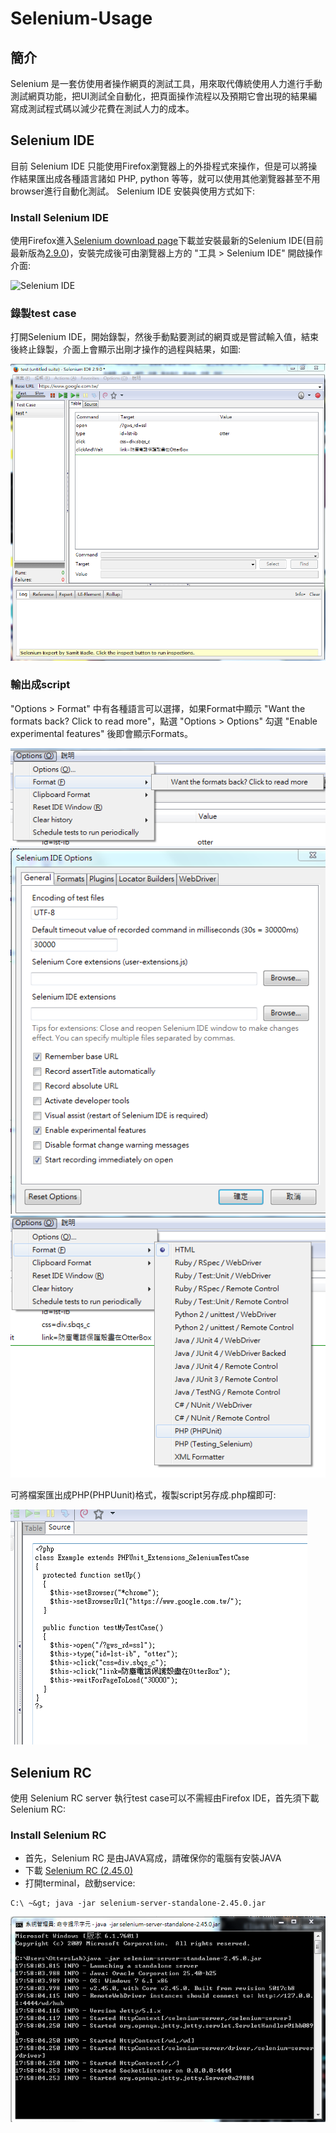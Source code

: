 # Selenium-Usage

## 簡介
Selenium 是一套仿使用者操作網頁的測試工具，用來取代傳統使用人力進行手動測試網頁功能，把UI測試全自動化，把頁面操作流程以及預期它會出現的結果編寫成測試程式碼以減少花費在測試人力的成本。

## Selenium IDE
目前 Selenium IDE 只能使用Firefox瀏覽器上的外掛程式來操作，但是可以將操作結果匯出成各種語言諸如 PHP, python 等等，就可以使用其他瀏覽器甚至不用browser進行自動化測試。 Selenium IDE 安裝與使用方式如下:

### Install Selenium IDE
使用Firefox進入[Selenium download page](http://www.seleniumhq.org/download/)下載並安裝最新的Selenium IDE(目前最新版為[2.9.0](http://release.seleniumhq.org/selenium-ide/2.9.0/selenium-ide-2.9.0.xpi))，安裝完成後可由瀏覽器上方的 "工具 &gt; Selenium IDE" 開啟操作介面:

![Selenium IDE](http://www.jaceju.net/resources/selenium/selenium_ide.png)

### 錄製test case
打開Selenium IDE，開始錄製，然後手動點要測試的網頁或是嘗試輸入值，結束後終止錄製，介面上會顯示出剛才操作的過程與結果，如圖:

![test case](./img/testCase.png)

### 輸出成script
"Options &gt; Format" 中有各種語言可以選擇，如果Format中顯示 "Want the formats back? Click to read more"，點選 "Options &gt; Options" 勾選 "Enable experimental features" 後即會顯示Formats。

![noFormat](./img/noFormat.png)
![enable](./img/enableOptions.PNG)
![format](./img/Format.png)

可將檔案匯出成PHP(PHPUunit)格式，複製script另存成.php檔即可:

![php](./img/php.png)

## Selenium RC
使用 Selenium RC server 執行test case可以不需經由Firefox IDE，首先須下載 Selenium RC:

### Install Selenium RC
 - 首先，Selenium RC 是由JAVA寫成，請確保你的電腦有安裝JAVA
 - 下載 [Selenium RC (2.45.0)](http://selenium-release.storage.googleapis.com/2.45/selenium-server-standalone-2.45.0.jar)
 - 打開terminal，啟動service:

 ```
 C:\ ~&gt; java -jar selenium-server-standalone-2.45.0.jar
 ```
 ![service](./img/SeService.png)